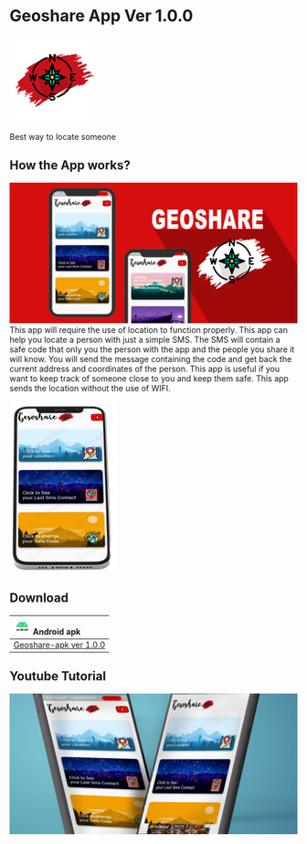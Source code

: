 # Geoshare App Ver 1.0.0

<img src="images/logo.png" height = 150>

Best way to locate someone

## How the App works?

<img src="images/SCREEN.png">
This app will require the use of location to function properly.
This app can help you locate a person with just a simple SMS. The SMS will contain a safe code that only you the person with the app and the people you share it will know. You will send the message containing the code and get back the current address and coordinates of the person. This app is useful if you want to keep track of someone close to you and keep them safe. This app sends the location without the use of WIFI.

<img src="images/phone.png" height = 300> <br>

## Download

|<img src="images/android.jpg" height = 30> Android apk|
|:--------|
|[Geoshare-apk ver 1.0.0](https://github.com/Hamas-ur-Rehman/Geoshare-App/raw/master/Downloads/app-release.apk)|

## Youtube Tutorial

<a href= "https://youtu.be/P5RbStBbyKk"><img src="images/screen 2.png"><a>
